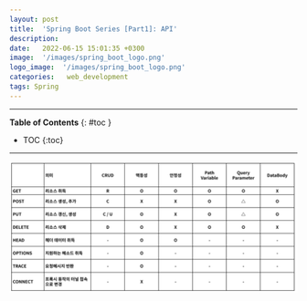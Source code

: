 ```yaml
---
layout: post
title:  'Spring Boot Series [Part1]: API'
description: 
date:   2022-06-15 15:01:35 +0300
image:  '/images/spring_boot_logo.png'
logo_image:  '/images/spring_boot_logo.png'
categories:   web_development
tags: Spring
---
```

---

**Table of Contents**
{: #toc }
*  TOC
{:toc}

---

![](/images/spring_api.png)